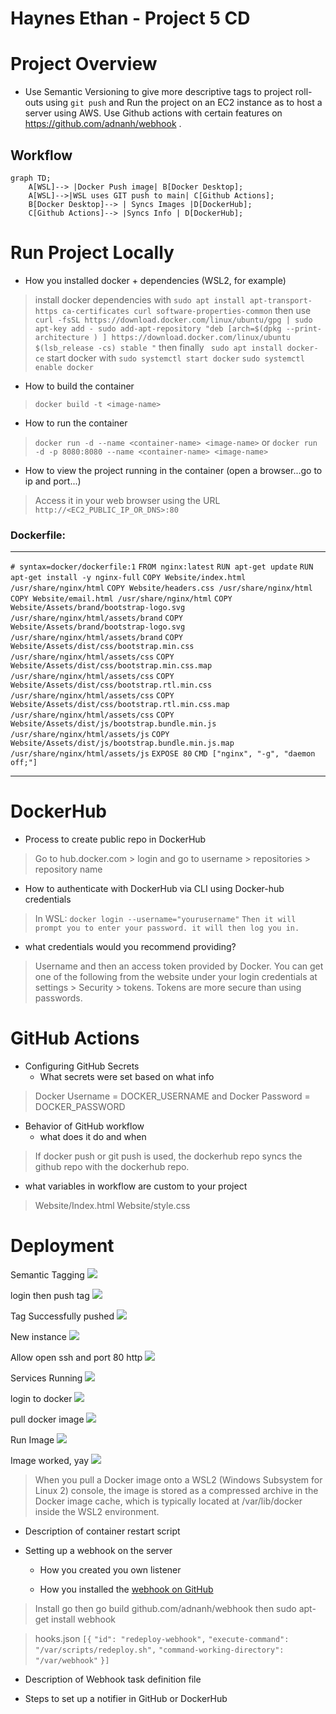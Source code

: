 <script src="https://cdn.jsdelivr.net/npm/mermaid/dist/mermaid.min.js"></script>

# Haynes Ethan - Project 5 CD

# Project Overview

- Use Semantic Versioning to give more descriptive tags to project roll-outs using `git push` and Run the project on an EC2 instance as to host a server using AWS. Use Github actions with certain features on https://github.com/adnanh/webhook . 

## Workflow 

```mermaid
graph TD;
    A[WSL]--> |Docker Push image| B[Docker Desktop];
    A[WSL]-->|WSL uses GIT push to main| C[Github Actions];
    B[Docker Desktop]--> | Syncs Images |D[DockerHub];
    C[Github Actions]--> |Syncs Info | D[DockerHub];

```


# Run Project Locally

- How you installed docker + dependencies (WSL2, for example)

> install docker dependencies with `sudo apt install apt-transport-https ca-certificates curl software-properties-common` 
then use 
`curl -fsSL https://download.docker.com/linux/ubuntu/gpg | sudo apt-key add -
sudo add-apt-repository "deb [arch=$(dpkg --print-architecture ) ] https://download.docker.com/linux/ubuntu $(lsb_release -cs) stable "`
then finally 
` sudo apt install docker-ce`
start docker with 
`sudo systemctl start docker`
`sudo systemctl enable docker`




- How to build the container

>`docker build -t <image-name>` 

- How to run the container

>`docker run -d --name <container-name> <image-name>`
or
`docker run -d -p 8080:8080 --name <container-name> <image-name>`

- How to view the project running in the container (open a browser...go to ip and port...)

> Access it in your web browser using the URL 
`http://<EC2_PUBLIC_IP_OR_DNS>:80`

### Dockerfile:
--------------------------------------------
`# syntax=docker/dockerfile:1`
`FROM nginx:latest`
`RUN apt-get update`
`RUN apt-get install -y nginx-full`
`COPY Website/index.html /usr/share/nginx/html`
`COPY Website/headers.css /usr/share/nginx/html`
`COPY Website/email.html /usr/share/nginx/html`
`COPY Website/Assets/brand/bootstrap-logo.svg /usr/share/nginx/html/assets/brand`
`COPY Website/Assets/brand/bootstrap-logo.svg /usr/share/nginx/html/assets/brand`
`COPY Website/Assets/dist/css/bootstrap.min.css /usr/share/nginx/html/assets/css`
`COPY Website/Assets/dist/css/bootstrap.min.css.map /usr/share/nginx/html/assets/css`
`COPY Website/Assets/dist/css/bootstrap.rtl.min.css /usr/share/nginx/html/assets/css`
`COPY Website/Assets/dist/css/bootstrap.rtl.min.css.map /usr/share/nginx/html/assets/css`
`COPY Website/Assets/dist/js/bootstrap.bundle.min.js /usr/share/nginx/html/assets/js`
`COPY Website/Assets/dist/js/bootstrap.bundle.min.js.map /usr/share/nginx/html/assets/js`
`EXPOSE 80`
`CMD ["nginx", "-g", "daemon off;"]`

----------------------------------------------

# DockerHub

- Process to create public repo in DockerHub

> Go to hub.docker.com > login and go to username > repositories > repository name

- How to authenticate with DockerHub via CLI using Docker-hub credentials

>In WSL: 
`docker login --username="yourusername"`
`Then it will prompt you to enter your password. it will then log you in.`

- what credentials would you recommend providing?

>Username and then an access token provided by Docker. You can get one of the following from the website under your login credentials at settings > Security > tokens.
>Tokens are more secure than using passwords.

# GitHub Actions

- Configuring GitHub Secrets
  - What secrets were set based on what info

> Docker Username = DOCKER_USERNAME
and 
Docker Password = DOCKER_PASSWORD

- Behavior of GitHub workflow
  - what does it do and when

> If docker push or git push is used, the dockerhub repo syncs the github repo with the dockerhub repo.

  - what variables in workflow are custom to your project

>Website/Index.html
Website/style.css

# Deployment

Semantic Tagging 
![](https://github.com/WSU-kduncan/3120-cicd-SudoTronic/blob/main/CD/Images/create%20semantic%20tag.png?raw=true)

login then push tag 
![](https://github.com/WSU-kduncan/3120-cicd-SudoTronic/blob/main/CD/Images/Authenticate%20CICD%20Key%20then%20push%20a%20tag%20.png?raw=true)

Tag Successfully pushed
![](https://github.com/WSU-kduncan/3120-cicd-SudoTronic/blob/main/CD/Images/Semantic%20Tag%20Test%20Success.png?raw=true)

New instance 
![](https://github.com/WSU-kduncan/3120-cicd-SudoTronic/blob/main/CD/Images/DockerInstance.png?raw=true)

Allow open ssh and port 80 http 
![](https://github.com/WSU-kduncan/3120-cicd-SudoTronic/blob/main/CD/Images/Allow%20TCP%20port%2080%20for%20the%20default%20NGINX%20site.png?raw=true)

Services Running 
![](https://github.com/WSU-kduncan/3120-cicd-SudoTronic/blob/main/CD/Images/docker-nginx%20sucessfully%20installed.png?raw=true)

login to docker 
![](https://github.com/WSU-kduncan/3120-cicd-SudoTronic/blob/main/CD/Images/Login%20to%20docker%20on%20the%20EC2%20Instance.png?raw=true)

pull docker image 
![](https://github.com/WSU-kduncan/3120-cicd-SudoTronic/blob/main/CD/Images/Pull%20my%20container%20onto%20the%20ec2%20instance.png?raw=true)

Run Image 
![](https://github.com/WSU-kduncan/3120-cicd-SudoTronic/blob/main/CD/Images/Start%20imported%20image%20to%20container.png?raw=true)

Image worked, yay
![](https://github.com/WSU-kduncan/3120-cicd-SudoTronic/blob/main/CD/Images/Instance%20is%20running.png?raw=true)


>When you pull a Docker image onto a WSL2 (Windows Subsystem for Linux 2) console, the image is stored as a compressed archive in the Docker image cache, which is typically located at /var/lib/docker inside the WSL2 environment.

- Description of container restart script

- Setting up a webhook on the server

  - How you created you own listener

  - How you installed the [webhook on GitHub](https://github.com/adnanh/webhook)
  
>Install go 
then 
 go build github.com/adnanh/webhook
then 
sudo apt-get install webhook

>hooks.json
`[{`
    `"id": "redeploy-webhook",`
    `"execute-command": "/var/scripts/redeploy.sh",`
    `"command-working-directory": "/var/webhook"`
`}]`

- Description of Webhook task definition file

- Steps to set up a notifier in GitHub or DockerHub


